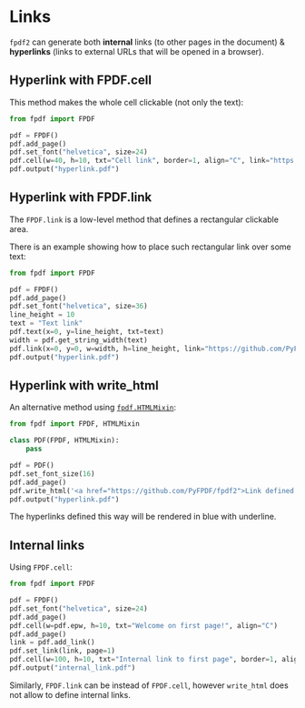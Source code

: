 # Links #

`fpdf2` can generate both **internal** links (to other pages in the document)
& **hyperlinks** (links to external URLs that will be opened in a browser).


## Hyperlink with FPDF.cell ##

This method makes the whole cell clickable (not only the text):

```python
from fpdf import FPDF

pdf = FPDF()
pdf.add_page()
pdf.set_font("helvetica", size=24)
pdf.cell(w=40, h=10, txt="Cell link", border=1, align="C", link="https://github.com/PyFPDF/fpdf2")
pdf.output("hyperlink.pdf")
```


## Hyperlink with FPDF.link ##

The `FPDF.link` is a low-level method that defines a rectangular clickable area.

There is an example showing how to place such rectangular link over some text:

```python
from fpdf import FPDF

pdf = FPDF()
pdf.add_page()
pdf.set_font("helvetica", size=36)
line_height = 10
text = "Text link"
pdf.text(x=0, y=line_height, txt=text)
width = pdf.get_string_width(text)
pdf.link(x=0, y=0, w=width, h=line_height, link="https://github.com/PyFPDF/fpdf2")
pdf.output("hyperlink.pdf")
```


## Hyperlink with write_html ##

An alternative method using [`fpdf.HTMLMixin`](HTML.md):

```python
from fpdf import FPDF, HTMLMixin

class PDF(FPDF, HTMLMixin):
    pass

pdf = PDF()
pdf.set_font_size(16)
pdf.add_page()
pdf.write_html('<a href="https://github.com/PyFPDF/fpdf2">Link defined as HTML</a>')
pdf.output("hyperlink.pdf")
```

The hyperlinks defined this way will be rendered in blue with underline.


## Internal links ##

Using `FPDF.cell`:

```python
from fpdf import FPDF

pdf = FPDF()
pdf.set_font("helvetica", size=24)
pdf.add_page()
pdf.cell(w=pdf.epw, h=10, txt="Welcome on first page!", align="C")
pdf.add_page()
link = pdf.add_link()
pdf.set_link(link, page=1)
pdf.cell(w=100, h=10, txt="Internal link to first page", border=1, align="C", link=link)
pdf.output("internal_link.pdf")
```

Similarly, `FPDF.link` can be instead of `FPDF.cell`,
however `write_html` does not allow to define internal links.
